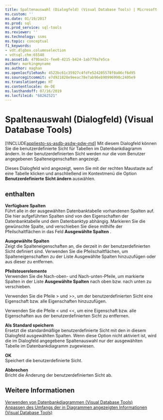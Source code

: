 ```yaml
---
title: Spaltenauswahl (Dialogfeld) (Visual Database Tools) | Microsoft-Dokumentation
ms.custom: ''
ms.date: 01/19/2017
ms.prod: sql
ms.prod_service: sql-tools
ms.reviewer: ''
ms.technology: ssms
ms.topic: conceptual
f1_keywords:
- vdt.dlgbox.columnselection
- vdtsql.chm:65548
ms.assetid: 479bae2c-fee0-4215-b424-1ab779a7e5ca
author: markingmyname
ms.author: maghan
ms.openlocfilehash: 4522bc61c35927c4fdfe524205578f0a06cf6d95
ms.sourcegitcommit: e7d921828e9eeac78e7ab96eb90996990c2405e9
ms.translationtype: HT
ms.contentlocale: de-DE
ms.lasthandoff: 07/16/2019
ms.locfileid: "68262521"
---
```

# <a name="column-selection-dialog-box-visual-database-tools"></a>Spaltenauswahl (Dialogfeld) (Visual Database Tools)
[!INCLUDE[appliesto-ss-asdb-asdw-pdw-md](../../includes/appliesto-ss-asdb-asdw-pdw-md.md)]
Mit diesem Dialogfeld können Sie die benutzerdefinierte Sicht für Tabellen im Datenbankdiagramm ändern. In der benutzerdefinierten Sicht werden nur die vom Benutzer angegebenen Spalteneigenschaften angezeigt.  
  
Dieses Dialogfeld wird angezeigt, wenn Sie mit der rechten Maustaste auf eine Tabelle klicken und anschließend im Kontextmenü die Option **Benutzerdefinierte Sicht ändern** auswählen.  
  
## <a name="options"></a>enthalten  
**Verfügbare Spalten**  
Führt alle in der ausgewählten Datenbanktabelle vorhandenen Spalten auf. Die hier aufgeführten Spalten sind von den Eigenschaften der Datenbanktabelle und dem Datenbanktyp abhängig. Markieren Sie die gewünschte Spalte, und verschieben Sie diese mithilfe der Pfeilschaltflächen in das Feld **Ausgewählte Spalten** .  
  
**Ausgewählte Spalten**  
Zeigt die Spalteneigenschaften an, die derzeit in der benutzerdefinierten Sicht definiert sind. Verwenden Sie die Pfeilschaltflächen, um Spalteneigenschaften zu der Liste Ausgewählte Spalten hinzuzufügen oder aus dieser zu entfernen.  
  
**Pfeilsteuerelemente**  
Verwenden Sie die Nach-oben- und Nach-unten-Pfeile, um markierte Spalten in der Liste **Ausgewählte Spalten** nach oben bzw. nach unten zu verschieben.  
  
Verwenden Sie die Pfeile > und >>, um der benutzerdefinierten Sicht eine Eigenschaft bzw. alle Eigenschaften hinzuzufügen.  
  
Verwenden Sie die Pfeile < und <<, um eine Eigenschaft bzw. alle Eigenschaften aus der benutzerdefinierten Sicht zu entfernen.  
  
**Als Standard speichern**  
Ersetzt die standardmäßige benutzerdefinierte Sicht mit den in diesem Dialogfeld ausgewählten Spalten. Wenn diese Option nicht aktiviert ist, wird die im Dialogfeld angegebene Spaltenauswahl nur der ausgewählten Tabelle im Datenbankdiagramm zugewiesen.  
  
**OK**  
Speichert die benutzerdefinierte Sicht.  
  
**Abbrechen**  
Bricht die Änderung der benutzerdefinierten Sicht ab.  
  
## <a name="see-also"></a>Weitere Informationen  
[Verwenden von Datenbankdiagrammen &#40;Visual Database Tools&#41;](../../ssms/visual-db-tools/work-with-database-diagrams-visual-database-tools.md)  
[Anpassen des Umfangs der in Diagrammen angezeigten Informationen &#40;Visual Database Tools&#41;](../../ssms/visual-db-tools/customize-the-amount-of-information-displayed-in-diagrams-visual-database-tools.md)  
  
